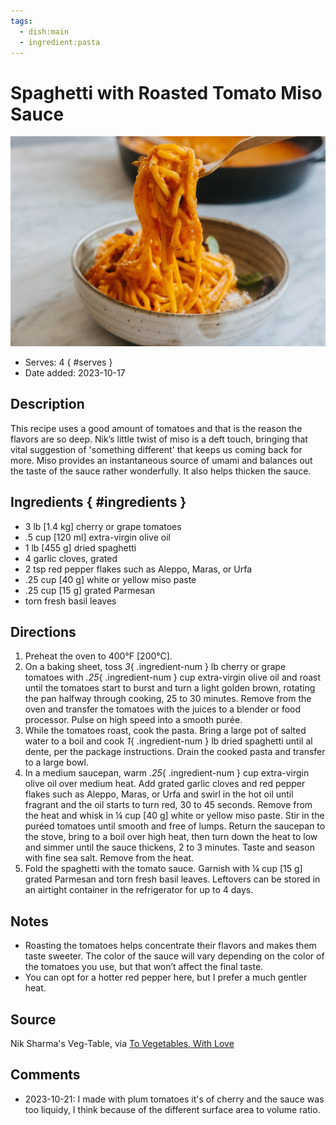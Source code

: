 ```yaml
---
tags:
  - dish:main
  - ingredient:pasta
---
```


# Spaghetti with Roasted Tomato Miso Sauce

![Recipe picture](../images/spaghetti_tomato_miso.jpg)

- Serves: 4
{ #serves }
- Date added: 2023-10-17

## Description
 
This recipe uses a good amount of tomatoes and that is the reason the flavors are so deep. Nik’s little twist of miso is a deft touch, bringing that vital suggestion of 'something different' that keeps us coming back for more. Miso provides an instantaneous source of umami and balances out the taste of the sauce rather wonderfully. It also helps thicken the sauce.

## Ingredients { #ingredients }

- 3 lb [1.4 kg] cherry or grape tomatoes
- .5 cup [120 ml] extra-virgin olive oil
- 1 lb [455 g] dried spaghetti
- 4 garlic cloves, grated
- 2 tsp red pepper flakes such as Aleppo, Maras, or Urfa
- .25 cup [40 g] white or yellow miso paste
- .25 cup [15 g] grated Parmesan 
- torn fresh basil leaves

## Directions

1. Preheat the oven to 400°F [200°C].
2. On a baking sheet, toss *3*{ .ingredient-num } lb  cherry or grape tomatoes with *.25*{ .ingredient-num } cup extra-virgin olive oil and roast until the tomatoes start to burst and turn a light golden brown, rotating the pan halfway through cooking, 25 to 30 minutes. Remove from the oven and transfer the tomatoes with the juices to a blender or food processor. Pulse on high speed into a smooth purée.
3. While the tomatoes roast, cook the pasta. Bring a large pot of salted water to a boil and cook *1*{ .ingredient-num } lb dried spaghetti until al dente, per the package instructions. Drain the cooked pasta and transfer to a large bowl.
4. In a medium saucepan, warm *.25*{ .ingredient-num } cup  extra-virgin olive oil over medium heat. Add grated garlic cloves and red pepper flakes such as Aleppo, Maras, or Urfa and swirl in the hot oil until fragrant and the oil starts to turn red, 30 to 45 seconds. Remove from the heat and whisk in ¼ cup [40 g] white or yellow miso paste. Stir in the puréed tomatoes until smooth and free of lumps. Return the saucepan to the stove, bring to a boil over high heat, then turn down the heat to low and simmer until the sauce thickens, 2 to 3 minutes. Taste and season with fine sea salt. Remove from the heat.
5. Fold the spaghetti with the tomato sauce. Garnish with ¼ cup [15 g] grated Parmesan and torn fresh basil leaves. Leftovers can be stored in an airtight container in the refrigerator for up to 4 days.

## Notes

<!-- Delete section if no additional notes -->

- Roasting the tomatoes helps concentrate their flavors and makes them taste sweeter. The color of the sauce will vary depending on the color of the tomatoes you use, but that won’t affect the final taste.
- You can opt for a hot­ter red pepper here, but I prefer a much gentler heat.

## Source

Nik Sharma's Veg-Table, via [To Vegetables, With Love](https://tovegetableswithlove.substack.com/p/spaghetti-with-roasted-tomato-miso)

## Comments

- 2023-10-21: I made with plum tomatoes it's of cherry and the sauce was too liquidy, I think because of the different surface area to volume ratio.

